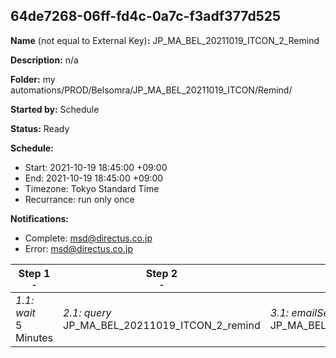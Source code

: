 ## 64de7268-06ff-fd4c-0a7c-f3adf377d525

**Name** (not equal to External Key)**:** JP_MA_BEL_20211019_ITCON_2_Remind

**Description:** n/a

**Folder:** my automations/PROD/Belsomra/JP_MA_BEL_20211019_ITCON/Remind/

**Started by:** Schedule

**Status:** Ready

**Schedule:**

* Start: 2021-10-19 18:45:00 +09:00
* End: 2021-10-19 18:45:00 +09:00
* Timezone: Tokyo Standard Time
* Recurrance: run only once

**Notifications:**

* Complete: msd@directus.co.jp
* Error: msd@directus.co.jp

| Step 1<br>_<small>-</small>_ | Step 2<br>_<small>-</small>_ | Step 3<br>_<small>-</small>_ |
| --- | --- | --- |
| _1.1: wait_<br>5 Minutes | _2.1: query_<br>JP_MA_BEL_20211019_ITCON_2_remind | _3.1: emailSend_<br>JP_MA_BEL_20211019_ITCON_2_remind |
